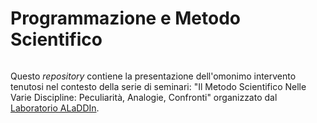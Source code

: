 # Programmazione e Metodo Scientifico

<img src="https://beacon.ticksel.com/beam?account_id=1387073&referrer=&tags=" style="border:0;" width="0" height="0" alt="" />

Questo *repository* contiene la presentazione dell'omonimo intervento tenutosi nel contesto della serie di seminari: "Il Metodo Scientifico Nelle Varie Discipline: Peculiarità, Analogie, Confronti" organizzato dal [Laboratorio ALaDDIn](https://aladdin.unimi.it/formazione.html).
